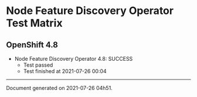 
Node Feature Discovery Operator Test Matrix
===========================================

OpenShift 4.8
-------------


* Node Feature Discovery Operator 4.8: SUCCESS
  - Test passed
  - Test finished at 2021-07-26 00:04


---
Document generated on 2021-07-26 04h51.
